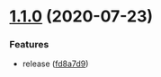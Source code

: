 # [1.1.0](https://github.com/abstracter-io/winston-logger/compare/v1.0.0...v1.1.0) (2020-07-23)


### Features

* release ([fd8a7d9](https://github.com/abstracter-io/winston-logger/commit/fd8a7d9ed69dfcb5f9f76e254b3735d0b3782bfd))
